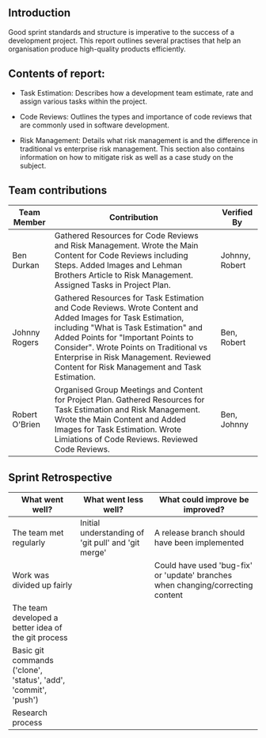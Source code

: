 ## Introduction
Good sprint standards and structure is imperative to the success of a development project. This report outlines several practises that help an organisation produce high-quality products efficiently.

## Contents of report: 

- Task Estimation: Describes how a development team estimate, rate and assign various tasks within the project.

- Code Reviews: Outlines the types and importance of code reviews that are commonly used in software development.

- Risk Management: Details what risk management is and the difference in traditional vs enterprise risk management. This section also contains information on how to mitigate risk as well as a case study on the subject.   

## Team contributions

| Team Member    | Contribution                                                                                                                                                                                                                                                                                                                  | Verified By    |
|----------------|-------------------------------------------------------------------------------------------------------------------------------------------------------------------------------------------------------------------------------------------------------------------------------------------------------------------------------|----------------|
| Ben Durkan     | Gathered Resources for Code Reviews and Risk Management. Wrote the Main Content for Code Reviews including Steps. Added Images and Lehman Brothers Article to Risk Management. Assigned Tasks in Project Plan.                                                                                                                | Johnny, Robert |
| Johnny Rogers  | Gathered Resources for Task Estimation and Code Reviews. Wrote Content and Added Images for Task Estimation, including "What is Task Estimation" and Added Points for "Important Points to Consider". Wrote Points on Traditional vs Enterprise in Risk Management. Reviewed Content for Risk Management and Task Estimation. | Ben, Robert    |
| Robert O'Brien | Organised Group Meetings and Content for Project Plan. Gathered Resources for Task Estimation and Risk Management. Wrote the Main Content and Added Images for Task Estimation. Wrote Limiations of Code Reviews. Reviewed Code Reviews.                                                                                      | Ben, Johnny    |


## Sprint Retrospective

| What went well?                                                   | What went less well?                                | What could improve be improved?                                                  |
|-------------------------------------------------------------------|-----------------------------------------------------|----------------------------------------------------------------------------------|
| The team met regularly                                            | Initial understanding of 'git pull' and 'git merge' | A release branch should have been implemented                                    |
| Work was divided up fairly                                        |                                                     | Could have used 'bug-fix' or 'update' branches when changing/correcting content  |
| The team developed a better idea of the git process               |                                                     |                                                                                  |
| Basic git commands ('clone', 'status', 'add', 'commit', 'push')   |                                                     |                                                                                  |
| Research process                                                  |                                                     |                                                                                  |